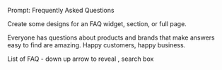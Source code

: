 Prompt: Frequently Asked Questions

Create some designs for an FAQ widget, section, or full page.

Everyone has questions about products and brands that make answers easy to find are amazing. Happy customers, happy business.

List of FAQ - down up arrow to reveal , search box
